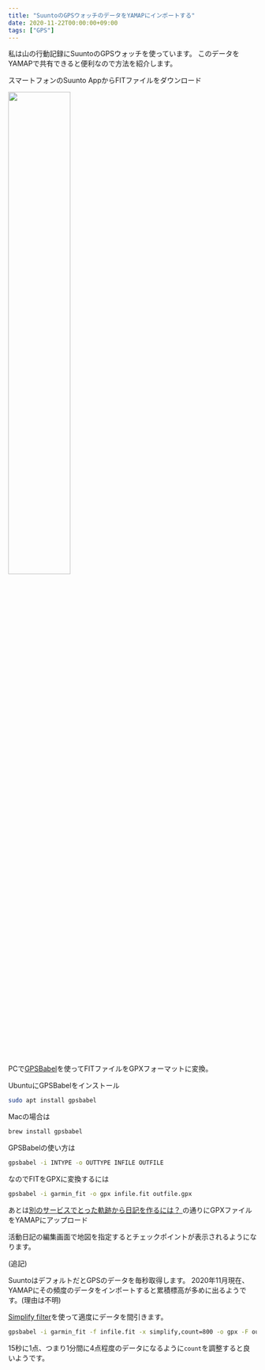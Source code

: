 ```yaml
---
title: "SuuntoのGPSウォッチのデータをYAMAPにインポートする"
date: 2020-11-22T00:00:00+09:00
tags: ["GPS"]
---
```


私は山の行動記録にSuuntoのGPSウォッチを使っています。
このデータをYAMAPで共有できると便利なので方法を紹介します。

スマートフォンのSuunto AppからFITファイルをダウンロード

<img src="/images/posts/2020/11/suunto-yamap/ss-download-fit.png" width="50%">


PCで[GPSBabel](https://www.gpsbabel.org/)を使ってFITファイルをGPXフォーマットに変換。

UbuntuにGPSBabelをインストール

```sh
sudo apt install gpsbabel
```

Macの場合は

```sh
brew install gpsbabel
```

GPSBabelの使い方は

```sh
gpsbabel -i INTYPE -o OUTTYPE INFILE OUTFILE
```

なのでFITをGPXに変換するには

```sh
gpsbabel -i garmin_fit -o gpx infile.fit outfile.gpx
```

あとは[別のサービスでとった軌跡から日記を作るには？ ](https://help.yamap.com/hc/ja/articles/900000967783-%E5%88%A5%E3%81%AE%E3%82%B5%E3%83%BC%E3%83%93%E3%82%B9%E3%81%A7%E3%81%A8%E3%81%A3%E3%81%9F%E8%BB%8C%E8%B7%A1%E3%81%8B%E3%82%89%E6%97%A5%E8%A8%98%E3%82%92%E4%BD%9C%E3%82%8B%E3%81%AB%E3%81%AF-)の通りにGPXファイルをYAMAPにアップロード

活動日記の編集画面で地図を指定するとチェックポイントが表示されるようになります。

(追記)

SuuntoはデフォルトだとGPSのデータを毎秒取得します。
2020年11月現在、YAMAPにその頻度のデータをインポートすると累積標高が多めに出るようです。(理由は不明)

[Simplify filter](https://www.gpsbabel.org/htmldoc-development/filter_simplify.html)を使って適度にデータを間引きます。

```sh
gpsbabel -i garmin_fit -f infile.fit -x simplify,count=800 -o gpx -F outfile.gpx
```

15秒に1点、つまり1分間に4点程度のデータになるように`count`を調整すると良いようです。
